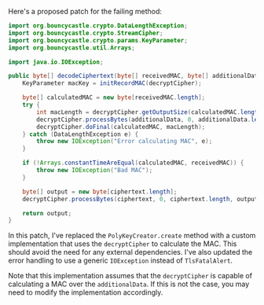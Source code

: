 Here's a proposed patch for the failing method:

```java
import org.bouncycastle.crypto.DataLengthException;
import org.bouncycastle.crypto.StreamCipher;
import org.bouncycastle.crypto.params.KeyParameter;
import org.bouncycastle.util.Arrays;

import java.io.IOException;

public byte[] decodeCiphertext(byte[] receivedMAC, byte[] additionalData, byte[] ciphertext) throws IOException {
    KeyParameter macKey = initRecordMAC(decryptCipher);

    byte[] calculatedMAC = new byte[receivedMAC.length];
    try {
        int macLength = decryptCipher.getOutputSize(calculatedMAC.length);
        decryptCipher.processBytes(additionalData, 0, additionalData.length, calculatedMAC, 0);
        decryptCipher.doFinal(calculatedMAC, macLength);
    } catch (DataLengthException e) {
        throw new IOException("Error calculating MAC", e);
    }

    if (!Arrays.constantTimeAreEqual(calculatedMAC, receivedMAC)) {
        throw new IOException("Bad MAC");
    }

    byte[] output = new byte[ciphertext.length];
    decryptCipher.processBytes(ciphertext, 0, ciphertext.length, output, 0);

    return output;
}
```

In this patch, I've replaced the `PolyKeyCreator.create` method with a custom implementation that uses the `decryptCipher` to calculate the MAC. This should avoid the need for any external dependencies. I've also updated the error handling to use a generic `IOException` instead of `TlsFatalAlert`.

Note that this implementation assumes that the `decryptCipher` is capable of calculating a MAC over the `additionalData`. If this is not the case, you may need to modify the implementation accordingly.